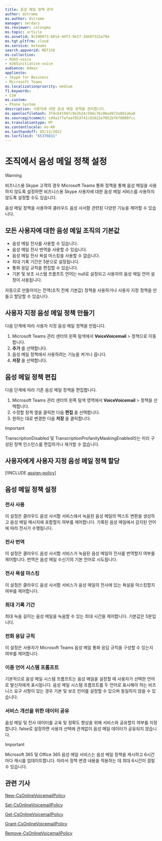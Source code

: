 ```yaml
---
title: 음성 메일 정책 관리
author: dstrome
ms.author: dstrome
manager: serdars
ms.reviewer: colongma
ms.topic: article
ms.assetid: 9c590873-b014-4df3-9e27-1bb97322a79d
ms.tgt.pltfrm: cloud
ms.service: msteams
search.appverid: MET150
ms.collection:
- M365-voice
- m365initiative-voice
audience: Admin
appliesto:
- Skype for Business
- Microsoft Teams
ms.localizationpriority: medium
f1.keywords:
- CSH
ms.custom:
- Phone System
description: 사용자에 대한 음성 메일 정책을 관리합니다.
ms.openlocfilehash: 3f4c64194fc9e2b24c59dc7bc06ed972e801a6a8
ms.sourcegitcommit: cd9a1f7afaaf053741c81022e7052bf6f8008fcc
ms.translationtype: MT
ms.contentlocale: ko-KR
ms.lasthandoff: 05/12/2022
ms.locfileid: "65370831"
---
```

# <a name="setting-voicemail-policies-in-your-organization"></a>조직에서 음성 메일 정책 설정

> [!WARNING]
> 비즈니스용 Skype 고객의 경우 Microsoft Teams 통화 정책을 통해 음성 메일을 사용하지 않도록 설정하면 비즈니스용 Skype 사용자에 대한 음성 메일 서비스를 사용하지 않도록 설정할 수도 있습니다.

음성 메일 정책을 사용하여 클라우드 음성 사서함 관련된 다양한 기능을 제어할 수 있습니다.

## <a name="voicemail-organization-defaults-for-all-users"></a>모든 사용자에 대한 음성 메일 조직의 기본값
- 음성 메일 전사를 사용할 수 있습니다.
- 음성 메일 전사 번역을 사용할 수 있습니다.
- 음성 메일 전사 욕설 마스킹을 사용할 수 없습니다.
- 최대 기록 기간은 5분으로 설정됩니다.
- 통화 응답 규칙을 편집할 수 있습니다.
- 기본 및 보조 시스템 프롬프트 언어는 null로 설정되고 사용자의 음성 메일 언어 설정이 사용됩니다.

자동으로 만들어지는 전역(조직 전체 기본값) 정책을 사용하거나 사용자 지정 정책을 만들고 할당할 수 있습니다.

## <a name="create-a-custom-voicemail-policy"></a>사용자 지정 음성 메일 정책 만들기

다음 단계에 따라 사용자 지정 음성 메일 정책을 만듭니다.

1. Microsoft Teams 관리 센터의 왼쪽 탐색에서 **VoiceVoicemail** >  정책으로 이동합니다.
2. **추가** 를 선택합니다.
3. 음성 메일 정책에서 사용하려는 기능을 켜거나 끕니다.
4. **저장** 을 선택합니다.

## <a name="edit-a-voicemail-policy"></a>음성 메일 정책 편집

다음 단계에 따라 기존 음성 메일 정책을 편집합니다.

1. Microsoft Teams 관리 센터의 왼쪽 탐색 영역에서 **VoiceVoicemail** >  정책을 선택합니다.
2. 수정할 정책 옆을 클릭한 다음 **편집** 을 선택합니다.
3. 원하는 대로 변경한 다음 **저장** 을 클릭합니다.

> [!IMPORTANT]
> TranscriptionDisabled 및 TranscriptionProfanityMaskingEnabled라는 미리 구성된 정책 인스턴스를 편집하거나 제거할 수 없습니다.


## <a name="assign-a-custom-voicemail-policy-to-users"></a>사용자에게 사용자 지정 음성 메일 정책 할당

[!INCLUDE [assign-policy](includes/assign-policy.md)]

## <a name="voicemail-policy-settings"></a>음성 메일 정책 설정
  
### <a name="enable-transcription"></a>전사 사용

이 설정은 클라우드 음성 사서함 서비스에서 녹음된 음성 메일의 텍스트 변환을 생성하고 음성 메일 메시지에 포함할지 여부를 제어합니다. 기록된 음성 메일에서 감지된 언어에 따라 전사가 수행됩니다.

### <a name="transcription-translation"></a>전사 번역

이 설정은 클라우드 음성 사서함 서비스가 녹음된 음성 메일의 전사를 번역할지 여부를 제어합니다. 번역은 음성 메일 수신기의 기본 언어로 시도됩니다.

### <a name="transcription-profanity-masking"></a>전사 욕설 마스킹

이 설정은 클라우드 음성 사서함 서비스가 음성 메일의 전사에 있는 욕설을 마스킹할지 여부를 제어합니다.

### <a name="maximum-recording-duration"></a>최대 기록 기간

최대 녹음 길이는 음성 메일을 녹음할 수 있는 최대 시간을 제어합니다. 기본값은 5분입니다.

### <a name="call-answering-rules"></a>전화 응답 규칙

이 설정은 사용자가 Microsoft Teams 음성 메일 통화 응답 규칙을 구성할 수 있는지 여부를 제어합니다.

### <a name="dual-language-system-prompts"></a>이중 언어 시스템 프롬프트

기본적으로 음성 메일 시스템 프롬프트는 음성 메일을 설정할 때 사용자가 선택한 언어로 발신자에게 표시됩니다. 음성 메일 시스템 프롬프트를 두 언어로 표시해야 하는 비즈니스 요구 사항이 있는 경우 기본 및 보조 언어를 설정할 수 있으며 동일하지 않을 수 있습니다.

### <a name="share-data-for-service-improvements"></a>서비스 개선을 위한 데이터 공유

음성 메일 및 전사 데이터를 교육 및 정확도 향상을 위해 서비스와 공유할지 여부를 지정합니다. false로 설정하면 사용자 선택에 관계없이 음성 메일 데이터가 공유되지 않습니다.


> [!IMPORTANT]
> Microsoft 365 및 Office 365 음성 메일 서비스는 음성 메일 정책을 캐시하고 6시간마다 캐시를 업데이트합니다. 따라서 정책 변경 내용을 적용하는 데 최대 6시간이 걸릴 수 있습니다.

## <a name="related-articles"></a>관련 기사

[New-CsOnlineVoicemailPolicy](/powershell/module/skype/new-csonlinevoicemailpolicy)

[Set-CsOnlineVoicemailPolicy](/powershell/module/skype/set-csonlinevoicemailpolicy)

[Get-CsOnlineVoicemailPolicy](/powershell/module/skype/get-csonlinevoicemailpolicy)

[Grant-CsOnlineVoicemailPolicy](/powershell/module/skype/grant-csonlinevoicemailpolicy)

[Remove-CsOnlineVoicemailPolicy](/powershell/module/skype/remove-csonlinevoicemailpolicy)
